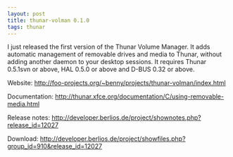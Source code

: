 ```yaml
---
layout: post
title: thunar-volman 0.1.0
tags: thunar
---
```


I just released the first version of the Thunar Volume Manager. It adds automatic management of removable drives and media to Thunar, without adding another daemon to your desktop sessions. It requires Thunar 0.5.1svn or above, HAL 0.5.0 or above and D-BUS 0.32 or above.

Website: <a href="http://foo-projects.org/~benny/projects/thunar-volman/index.html">http://foo-projects.org/~benny/projects/thunar-volman/index.html</a>

Documentation: <a href="http://thunar.xfce.org/documentation/C/using-removable-media.html">http://thunar.xfce.org/documentation/C/using-removable-media.html</a>

Release notes: <a href="http://developer.berlios.de/project/shownotes.php?release_id=12027">http://developer.berlios.de/project/shownotes.php?release_id=12027</a>

Download: <a href="http://developer.berlios.de/project/showfiles.php?group_id=910&release_id=12027">http://developer.berlios.de/project/showfiles.php?group_id=910&release_id=12027</a>

